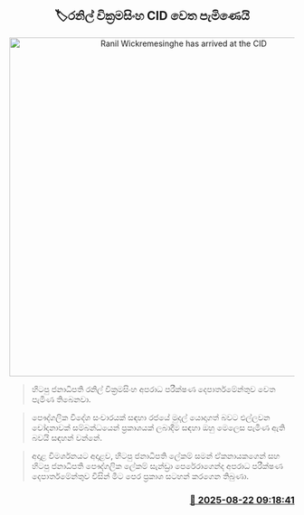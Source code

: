 <p align='center'><b><h2 align='center' title='Ranil Wickremesinghe has arrived at the CID'>🏷රනිල් වික්‍රමසිංහ CID වෙත පැමිණෙයි</h2></b></p>
<p align='center'><img src='https://helakuru.sgp1.cdn.digitaloceanspaces.com/esana/images/lib/ranil-wickramasinghe-pres.jpg' width='600' alt='Ranil Wickremesinghe has arrived at the CID'></p>

> හිටපු ජනාධිපති රනිල් වික්‍රමසිංහ අපරාධ පරීක්ෂණ දෙපාර්තමේන්තුව වෙත පැමිණ තිබෙනවා.

> පෞද්ගලික විදේශ සංචාරයක් සඳහා රජයේ මුදල් යොදාගත් බවට එල්ලවන ‍චෝදනාවක් සම්බන්ධයෙන් ප්‍රකාශයක් ලබාදීම සඳහා ඔහු මෙලෙස පැමිණ ඇති බවයි සඳහන් වන්නේ.

> අදාළ විමර්ශනයට අදාළව, හිටපු ජනාධිපති ලේකම් සමන් ඒකනායකගෙන් සහ හිටපු ජනාධිපති පෞද්ගලික ලේකම් සැන්ඩ්‍රා පෙරේරාගෙන්ද අපරාධ පරීක්ෂණ දෙපාර්තමේන්තුව විසින් මීට පෙර ප්‍රකාශ සටහන් කරගෙන තිබුණා.



<h3 align='right'><a href='https://www.helakuru.lk/esana/p/112929/'>📅 2025-08-22 09:18:41</a></h3>

